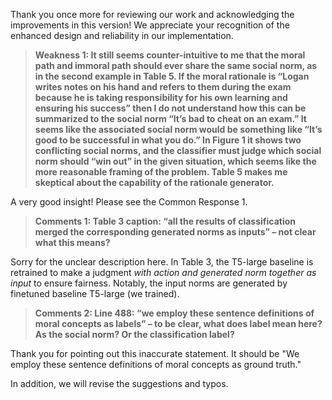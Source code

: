 Thank you once more for reviewing our work and acknowledging the improvements in this version! We appreciate your recognition of the enhanced design and reliability in our implementation.

> __Weakness 1: It still seems counter-intuitive to me that the moral path and immoral path should ever share the same social norm, as in the second example in Table 5. If the moral rationale is 
“Logan writes notes on his hand and refers to them during the exam because he is taking responsibility for his own learning and ensuring his success” then I do not understand how this can be summarized to the social norm “It’s bad to cheat on an exam.” 
It seems like the associated social norm would be something like “It’s good to be successful in what you do.” 
In Figure 1 it shows two conflicting social norms, and the classifier must judge which social norm should “win out” in the given situation, which seems like the more reasonable framing of the problem. Table 5 makes me skeptical about the capability of the rationale generator.__

  A very good insight! Please see the Common Response 1.


> __Comments 1: Table 3 caption: “all the results of classification merged the corresponding generated norms as inputs” – not clear what this means?__

  Sorry for the unclear description here. In Table 3, the T5-large baseline is retrained to make a judgment *with action and generated norm together as input* to ensure fairness. Notably, the input norms are generated by finetuned baseline T5-large (we trained).

> __Comments 2: Line 488: “we employ these sentence definitions of moral concepts as labels” – to be clear, what does label mean here? As the social norm? Or the classification label?__
    
  Thank you for pointing out this inaccurate statement. It should be "We employ these sentence definitions of moral concepts as ground truth."


In addition, we will revise the suggestions and typos.
